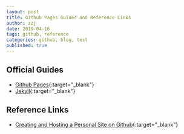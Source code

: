 ```yaml
---
layout: post
title: Github Pages Guides and Reference Links
author: zzj
date: 2019-04-16
tags: github, reference
categories: github, blog, test
published: true
---
```


## Official Guides

* [Github Pages](https://pages.github.com/){:target="_blank"}
* [Jekyll](http://jekyllrb.com/){:target="_blank"}


## Reference Links

* [Creating and Hosting a Personal Site on Github](http://jmcglone.com/guides/github-pages/){:target="_blank"}

